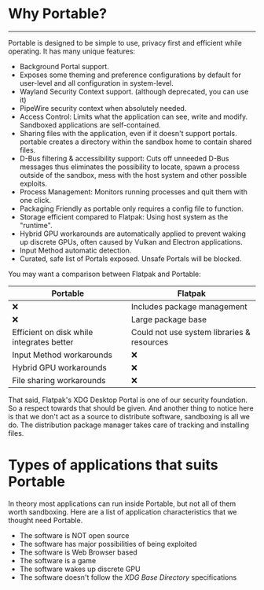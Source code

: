 # Why Portable?

---

Portable is designed to be simple to use, privacy first and efficient while operating. It has many unique features:

- Background Portal support.
- Exposes some theming and preference configurations by default for user-level and all configuration in system-level.
- Wayland Security Context support. (although deprecated, you can use it)
- PipeWire security context when absolutely needed.
- Access Control: Limits what the application can see, write and modify. Sandboxed applications are self-contained.
- Sharing files with the application, even if it doesn't support portals. portable creates a directory within the sandbox home to contain shared files.
- D-Bus filtering & accessibility support: Cuts off unneeded D-Bus messages thus eliminates the possibility to locate, spawn a process outside of the sandbox, mess with the host system and other possible exploits.
- Process Management: Monitors running processes and quit them with one click.
- Packaging Friendly as portable only requires a config file to function.
- Storage efficient compared to Flatpak: Using host system as the "runtime".
- Hybrid GPU workarounds are automatically applied to prevent waking up discrete GPUs, often caused by Vulkan and Electron applications.
- Input Method automatic detection.
- Curated, safe list of Portals exposed. Unsafe Portals will be blocked.

You may want a comparison between Flatpak and Portable:

| Portable | Flatpak |
| ------- | ------------------ |
| :x: | Includes package management |
| :x: | Large package base |
| Efficient on disk while integrates better | Could not use system libraries & resources |
| Input Method workarounds | :x: |
| Hybrid GPU workarounds | :x: |
| File sharing workarounds | :x: |

That said, Flatpak's XDG Desktop Portal is one of our security foundation. So a respect towards that should be given. And another thing to notice here is that we don't act as a source to distribute software, sandboxing is all we do. The distribution package manager takes care of tracking and installing files.

# Types of applications that suits Portable

In theory most applications can run inside Portable, but not all of them worth sandboxing. Here are a list of application characteristics that we thought need Portable.

- The software is NOT open source
- The software has major possibilities of being exploited
- The software is Web Browser based
- The software is a game
- The software wakes up discrete GPU
- The software doesn't follow the _XDG Base Directory_ specifications